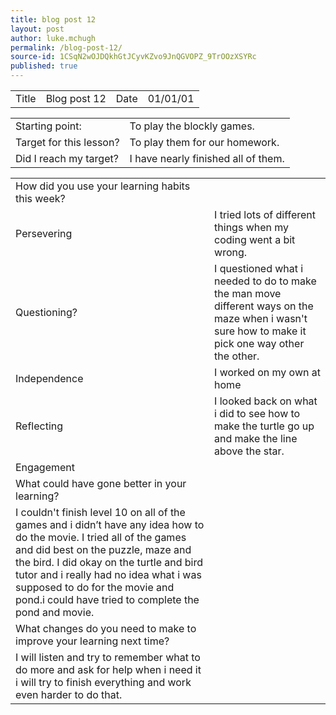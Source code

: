 ```yaml
---
title: blog post 12
layout: post
author: luke.mchugh
permalink: /blog-post-12/
source-id: 1CSqN2wOJDQkhGtJCyvKZvo9JnQGVOPZ_9TrOOzXSYRc
published: true
---
```

<table>
  <tr>
    <td>Title</td>
    <td>Blog post 12</td>
    <td>Date</td>
    <td>01/01/01</td>
  </tr>
</table>


<table>
  <tr>
    <td>Starting point:</td>
    <td>To play the blockly games.</td>
  </tr>
  <tr>
    <td>Target for this lesson?</td>
    <td>To play them for our homework.</td>
  </tr>
  <tr>
    <td>Did I reach my target? </td>
    <td>I have nearly finished all of them.</td>
  </tr>
</table>


<table>
  <tr>
    <td>How did you use your learning habits this week?</td>
    <td></td>
  </tr>
  <tr>
    <td>Persevering</td>
    <td>I tried lots of different things when my coding went a bit wrong. </td>
  </tr>
  <tr>
    <td>Questioning?</td>
    <td>I questioned what i needed to do to make the man move different ways on the maze when i wasn't sure how to make it pick one way other the other.</td>
  </tr>
  <tr>
    <td>Independence</td>
    <td>I worked on my own at home</td>
  </tr>
  <tr>
    <td>Reflecting</td>
    <td>I looked back on what i did to see how to make the turtle go up and make the line above the star.    </td>
  </tr>
  <tr>
    <td>Engagement</td>
    <td></td>
  </tr>
  <tr>
    <td>What could have gone better in your learning?</td>
    <td></td>
  </tr>
  <tr>
    <td>I couldn't finish level 10 on all of the games and i didn’t have any idea how to do the movie. I tried all of the games and did best on the puzzle, maze and the bird.  I did okay on the turtle and bird tutor and i really had no idea what i was supposed to do for the movie and pond.i could have tried to complete the pond and movie.</td>
    <td></td>
  </tr>
  <tr>
    <td>What changes do you need to make to improve your learning next time?</td>
    <td></td>
  </tr>
  <tr>
    <td>I will listen and try to remember what to do more and ask for help when i need it i will try to finish everything  and work even harder to do that.</td>
    <td></td>
  </tr>
</table>


